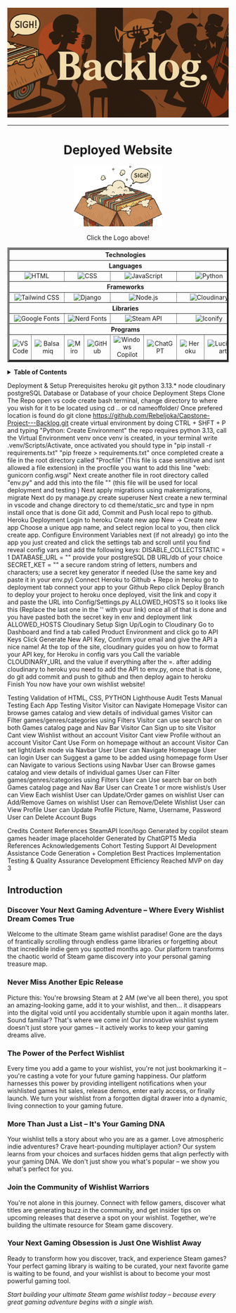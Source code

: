 
<p align="center">
   <a>
      <img src="static\images\README-Banner.png" alt="Banner" height="250" width="1000">
   </a>
</p>
<hr>

<h1 align="center">Deployed Website</h1>

<p align="center">
   <a href="https://backlog-wishlyst-70712188933f.herokuapp.com/">
      <img src="static\images\logo.webp" alt="Backlog." width="200">
   </a>
</p>

<p align="center">Click the Logo above!</p>

<table border="4px" align="center">
   <thead>
      <tr>
         <th colspan="8" align="center">Technologies</th>
      </tr>
   </thead>
   <tbody>
   <tr>
      <th colspan="8" align="center" >Languages</th>
   </tr>
   <tr>
      <td colspan="2" align="center">
         <img src="https://cdn.simpleicons.org/html5" width="56" height="56" alt="HTML">
      </td>
      <td colspan="2" align="center">
         <img src="https://cdn.simpleicons.org/css" width="56" height="56" alt="CSS">
      </td>
      <td colspan="2" align="center">
         <img src="https://cdn.simpleicons.org/javascript" width="56" height="56" alt="JavaScript">
      </td>
      <td colspan="2" align="center">
        <img src="https://cdn.simpleicons.org/python" width="56" height="56" alt="Python">
      </td>
   </tr>
   <tr>
      <th colspan="8" align="center">Frameworks</th>
   </tr>
   <tr>
      <td colspan="2" align="center">
         <img src="https://cdn.simpleicons.org/tailwindcss" width="56" height="56" alt="Tailwind CSS">
      </td>
      <td colspan="2" align="center">
         <img src="https://cdn.simpleicons.org/django" width="56" height="56" alt="Django">
      </td>
      <td colspan="2" align="center">
         <img src="https://cdn.simpleicons.org/nodedotjs" width="56" height="56" alt="Node.js">
      </td>
      <td colspan="2" align="center">
         <img src="https://cdn.simpleicons.org/cloudinary" width="56" height="56" alt="Cloudinary">
      </td>
   </tr>
   <tr>
      <th colspan="8" align="center" >Libraries</th>
   </tr>
   <tr>
      <td colspan="2" align="center">
         <img src="https://cdn.simpleicons.org/googlefonts" width="56" height="56" alt="Google Fonts">
      </td>
      <td colspan="2" align="center">
         <img src="https://www.nerdfonts.com/assets/img/nerd-fonts-logo.svg" width="56" height="56" alt="Nerd Fonts">
      </td>
      <td colspan="2" align="center">
         <img src="https://cdn.simpleicons.org/steam" width="56" height="56" alt="Steam API">
      </td>
      <td colspan="2" align="center">
         <img src="https://cdn.simpleicons.org/iconify" width="56" height="56" alt="Iconify">
      </td>
   </tr>
   <tr>
      <th colspan="8" align="center" >Programs</th>
   </tr>
   <tr>
      <td align="center">
         <img src="https://upload.wikimedia.org/wikipedia/commons/thumb/9/9a/Visual_Studio_Code_1.35_icon.svg/330px-Visual_Studio_Code_1.35_icon.svg.png" width="56" height="56" alt="VS Code">
      </td>
      <td align="center">
         <img src="https://upload.wikimedia.org/wikipedia/commons/thumb/4/40/Balsamiq_2025_logo.svg/500px-Balsamiq_2025_logo.svg.png" width="56" height="56" alt="Balsamiq">
      </td>
      <td align="center">
         <img src="https://cdn.simpleicons.org/miro" width="56" height="56" alt="Miro">
      </td>
      <td align="center">
         <img src="https://cdn.simpleicons.org/github" width="56" height="56" alt="GitHub">
      </td>
      <td align="center">
         <img src="https://upload.wikimedia.org/wikipedia/en/thumb/a/aa/Microsoft_Copilot_Icon.svg/210px-Microsoft_Copilot_Icon.svg.png" width="56" height="56" alt="Windows Copilot">
      </td>
      <td align="center">
         <img src="https://cdn.simpleicons.org/openai" width="56" height="56" alt="ChatGPT">
      </td>
      <td align="center">
         <img src="https://cdn.simpleicons.org/heroku" width="56" height="56" alt="Heroku">
      </td>
      <td align="center">
         <img src="https://upload.wikimedia.org/wikipedia/en/thumb/f/f2/Lucidchart_logo_%28September_2021%29.svg/375px-Lucidchart_logo_%28September_2021%29.svg.png" width="56" height="56" alt="Lucidchart">
      </td>
   </tr>
   </tbody>
</table>

<details>
  <summary><strong>Table of Contents</strong></summary>

- [Introduction](#introduction)
- [Responsivity](#responsivity)
- [Contents](#contents)
- [UX](#ux)
  - [User Stories](##user-stories)
  - [Strategy](##strategy)
  - [Skeleton](##skeleton)
  - [Structural](##structural)
  - [Surface](##surface)
- [UX Design](#ux-design)
  - [Typography](##typography)
  - [Color Scheme](##color-scheme)
  - [Imagery](##imagery)
- [Features](#features)
  - [Homepage](##homepage)
    - [Popular Games](###popular-games)
    - [Live User Metrics](###live-user-metrics)
  - [Games](##games)
    - [View Games](###view-games)
    - [Search Suggestions](###search-suggestions)
    - [Genre Filters](###genre-filters)
    - [Tag Filters](###tag-filters)
  - [Wishlist](##wishlist)
    - [Create Wishlists](##create-wishlists)
    - [Add Games to Wishlist](###add-games-to-wishlist)
    - [Reorder Games in Wishlist](###reorder-games-in-wishlist)
    - [Remove Games/Wishlists](###remove-gameswishlists)
  - [Profile](##profile)
    - [Real-time tracking of Wishlists](###real-time-tracking-of-wishlists)
    - [Update Username, Email, First and Last Name](###update-username-email-first-and-last-name)
    - [Account Deletion](###account-deletion)
- [Tablet & Mobile View](#tablet--mobile-view)
- [Future Features](#future-features)
- [Aditional Technologies](#aditional-technologies)
  - [Database + Design](##database)
- [Deployment & Setup](#deployment--setup)
  - [Prerequisites](##prerequisites)
  - [Deployment Steps](##deployment-steps)
    - [Clone Repository](###clone-repository)
    - [Heroku Deployment](###heroku-deployment)
    - [Connect Heroku To Github + Repository](###connecting-heroku)
    - [Cloudinary Setup](###cloudinary-setup)

</details>



 Deployment & Setup
  Prerequisites
   heroku git python 3.13.* node cloudinary postgreSQL Database or Database of your choice
  Deployment Steps
   Clone The Repo
    open vs code
    create bash terminal, change directory to where you wish for it to be located using cd .. or cd nameoffolder/
    Once prefered location is found do git clone https://github.com/Rebeljoka/Capstone-Project---Backlog.git 
    create virtual environment by doing CTRL + SHFT + P and typing "Python: Create Environment" the repo requires python 3.13, call the Virtual Environment venv
    once venv is created, in your terminal write .venv/Scripts/Activate, once activated you should type in "pip install -r requirements.txt" "pip freeze > requirements.txt"
    once completed create a file in the root directory called "Procfile" (This file is case sensitive and isnt allowed a file extension) in the procfile you want to add this line "web: gunicorn config.wsgi"
    Next create another file in root directory called "env.py" and add this into the file "" (this file will be used for local deployment and testing )
    Next apply migrations using makemigrations, migrate
    Next do py manage.py create superuser
    Next create a new terminal in vscode and change directory to cd theme/static_src and type in npm install
    once that is done Git add, Commit and Push local repo to github.
   Heroku Deployment
    Login to heroku
    Create new app
     New -> Create new app
     Choose a unique app name, and select region local to you, then click create app.
    Configure Environment Variables
     next (if not already) go into the app you just created and click the settings tab and scroll until you find reveal config vars and add the following keys:
      DISABLE_COLLECTSTATIC = 1
      DATABASE_URL = "" provide your postgreSQL DB URL/db of your choice
      SECRET_KET = "" a secure random string of letters, numbers and characters; use a secret key generator if needed (Use the same key and paste it in your env.py)
    Connect Heroku to Github + Repo
     in heroku go to deployment tab
     connect your app to your Github Repo
     click Deploy Branch to deploy your project to heroku
     once deployed, visit the link and copy it and paste the URL into Config/Settings.py ALLOWED_HOSTS so it looks like this (Replace the last one in the '' with your link)
     once all of that is done and you have pasted both the secret key in env and deployment link ALLOWED_HOSTS
    Cloudinary Setup
     Sign Up/Login to Cloudinary
     Go to Dashboard and find a tab called Product Environment and click go to API Keys
     Click Generate New API Key, Confirm your email and give the API a nice name!
     At the top of the site, cloudinary guides you on how to format your API key, for Heroku in config vars you Call the variable CLOUDINARY_URL and the value if everything after the =.
     after adding cloudinary to heroku you need to add the API to env.py, once that is done,  do git add commit and push to github and then deploy again to heroku
   Finish
    You now have your own wishlist website!

 Testing
  Validation of  HTML, CSS, PYTHON
  Lighthouse Audit Tests
  Manual Testing
   Each App Testing
    Visitor
     Visitor can Navigate Homepage
     Visitor can browse games catalog and view details of individual games
     Visitor can Filter games/genres/categories using Filters
     Visitor can use search bar on both Games catalog page and Nav Bar
     Visitor Can Sign up to site
     Visitor Cant view Wishlist without an account
     Visitor Cant view Profile without an account
     Visitor Cant Use Form on homepage without an account
     Visitor Can set light/dark mode via Navbar
    User
     User can Navigate Homepage
     User can login
     User can Suggest a game to be added using homepage form
     User can Navigate to various Sections using Navbar
     User can Browse games catalog and view details of individual games
     User can Filter games/genres/categories using Filters
     User can Use search bar on both Games catalog page and Nav Bar
     User can Create 1 or more wishlist/s
     User can View Each wishlist
     User can Update/Order games on wishlist
     User can Add/Remove Games on wishlist
     User can Remove/Delete Wishlist
     User can View Profile
     User can Update Profile Picture, Name, Username, Password
     User can Delete Account
  Bugs

 Credits
  Content References
   SteamAPI
   Icon/logo Generated by copilot
   steam games header image placeholder Generated by ChatGPT5
  Media References
  Acknowledgements
   Cohort Testing Support
   AI Development Assistance
    Code Generation + Completion
    Best Practices Implementation
    Testing & Quality Assurance
    Development Efficiency
     Reached MVP on day 3

## Introduction

### Discover Your Next Gaming Adventure – Where Every Wishlist Dream Comes True

Welcome to the ultimate Steam game wishlist paradise! Gone are the days of frantically scrolling through endless game libraries or forgetting about that incredible indie gem you spotted months ago. Our platform transforms the chaotic world of Steam game discovery into your personal gaming treasure map.

### Never Miss Another Epic Release

Picture this: You're browsing Steam at 2 AM (we've all been there), you spot an amazing-looking game, add it to your wishlist, and then... it disappears into the digital void until you accidentally stumble upon it again months later. Sound familiar? That's where we come in! Our innovative wishlist system doesn't just store your games – it actively works to keep your gaming dreams alive.

### The Power of the Perfect Wishlist

Every time you add a game to your wishlist, you're not just bookmarking it – you're casting a vote for your future gaming happiness. Our platform harnesses this power by providing intelligent notifications when your wishlisted games hit sales, release demos, enter early access, or finally launch. We turn your wishlist from a forgotten digital drawer into a dynamic, living connection to your gaming future.

### More Than Just a List – It's Your Gaming DNA

Your wishlist tells a story about who you are as a gamer. Love atmospheric indie adventures? Crave heart-pounding multiplayer action? Our system learns from your choices and surfaces hidden gems that align perfectly with your gaming DNA. We don't just show you what's popular – we show you what's perfect for you.

### Join the Community of Wishlist Warriors

You're not alone in this journey. Connect with fellow gamers, discover what titles are generating buzz in the community, and get insider tips on upcoming releases that deserve a spot on your wishlist. Together, we're building the ultimate resource for Steam game discovery.

### Your Next Gaming Obsession is Just One Wishlist Away

Ready to transform how you discover, track, and experience Steam games? Your perfect gaming library is waiting to be curated, your next favorite game is waiting to be found, and your wishlist is about to become your most powerful gaming tool.

*Start building your ultimate Steam game wishlist today – because every great gaming adventure begins with a single wish.*
